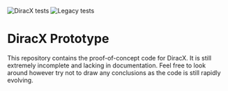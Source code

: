 ![DiracX tests](https://github.com/DIRACGrid/diracx/actions/workflows/main.yml/badge.svg?branch=main)
![Legacy tests](https://github.com/DIRACGrid/diracx/actions/workflows/integration.yml/badge.svg?branch=main)

# DiracX Prototype

This repository contains the proof-of-concept code for DiracX.
It is still extremely incomplete and lacking in documentation.
Feel free to look around however try not to draw any conclusions as the code is still rapidly evolving.
